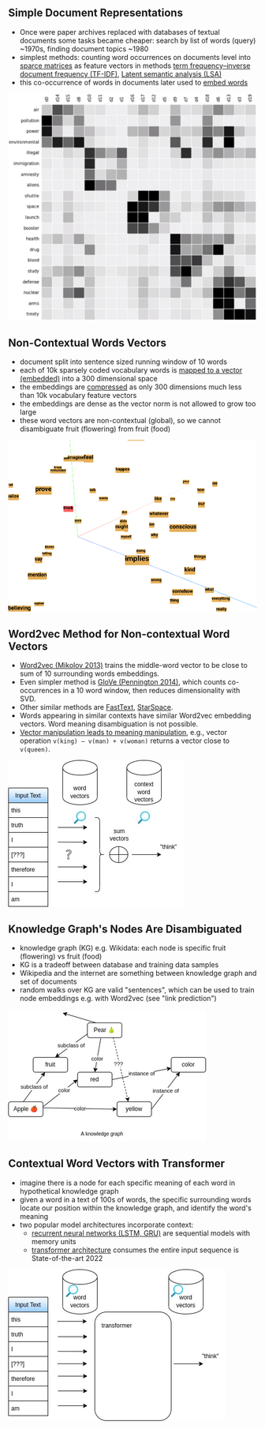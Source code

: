 ## Simple Document Representations
- Once were paper archives replaced with databases of textual documents some tasks became cheaper: search by list of words (query) ~1970s, finding document topics ~1980
- simplest methods: counting word occurrences on documents level into [sparce matrices](/ml/sparse-matrix-why-and-when) as feature vectors in methods [term frequency–inverse document frequency (TF-IDF)](https://citeseerx.ist.psu.edu/viewdoc/download?doi=10.1.1.115.8343&rep=rep1&type=pdf), [Latent semantic analysis (LSA)](https://www.cs.bham.ac.uk/~pxt/IDA/lsa_ind.pdf)
- this co-occurrence of words in documents later used to [embed words](/ml/Embeddings-in-Machine-Learning-Explained)

![Latent semantic analysis (LSA) - CC BY-SA 4.0 Christoph Carl Kling](/images/latent-semantic-analysis-wiki.png)


## Non-Contextual Words Vectors
- document split into sentence sized running window of 10 words
- each of 10k sparsely coded vocabulary words is [mapped to a vector (embedded)](/ml/Embeddings-in-Machine-Learning-Explained) into a 300 dimensional space
- the embeddings are [compressed](/ml/neural-data-compression) as only 300 dimensions much less than 10k vocabulary feature vectors
- the embeddings are dense as the vector norm is not allowed to grow too large
- these word vectors are non-contextual (global), so we cannot disambiguate fruit (flowering) from fruit (food)

![word2vec](/images/word2vec-10k-tensorflow-projector.png)


## Word2vec Method for Non-contextual Word Vectors
- [Word2vec (Mikolov 2013)](https://arxiv.org/pdf/1301.3781.pdf) trains the middle-word vector to be close to sum of 10 surrounding words embeddings. 
- Even simpler method is [GloVe (Pennington 2014)](https://nlp.stanford.edu/pubs/glove.pdf), which counts co-occurrences in a 10 word window, then reduces dimensionality with SVD.
- Other similar methods are [FastText](/ml/FastText-Vector-Norms-And-OOV-Words), [StarSpace](/ml/starspace-embedding).
- Words appearing in similar contexts have similar Word2vec embedding vectors. Word meaning disambiguation is not possible.
- [Vector manipulation leads to meaning manipulation](/ml/manipulate-item-attributes-via-disentangled-representation), e.g., vector operation `v(king) – v(man) + v(woman)` returns a vector close to `v(queen)`.

![word2vec operation](/images/word2vec.jpg)


## Knowledge Graph's Nodes Are Disambiguated
- knowledge graph (KG) e.g. Wikidata: each node is specific fruit (flowering) vs fruit (food)
- KG is a tradeoff between database and training data samples
- Wikipedia and the internet are something between knowledge graph and set of documents
- random walks over KG are valid "sentences", which can be used to train node embeddings e.g. with Word2vec (see "link prediction")

![knowledge graph visualization from wikipedia](/images/knowledge-graph.jpg)


## Contextual Word Vectors with Transformer
- imagine there is a node for each specific meaning of each word in hypothetical knowledge graph
- given a word in a text of 100s of words, the specific surrounding words locate our position within the knowledge graph, and identify the word's meaning
- two popular model architectures incorporate context:
  - [recurrent neural networks (LSTM, GRU)](/ml/SRU++-Speeds-Up-Transformer-with-Simple-Recurrent-Unit-RNN) are sequential models with memory units
  - [transformer architecture](/ml/transformers-self-attention-mechanism-simplified) consumes the entire input sequence is State-of-the-art 2022

![transformer from word2vec](/images/transformer-from-word2vec.jpg)

